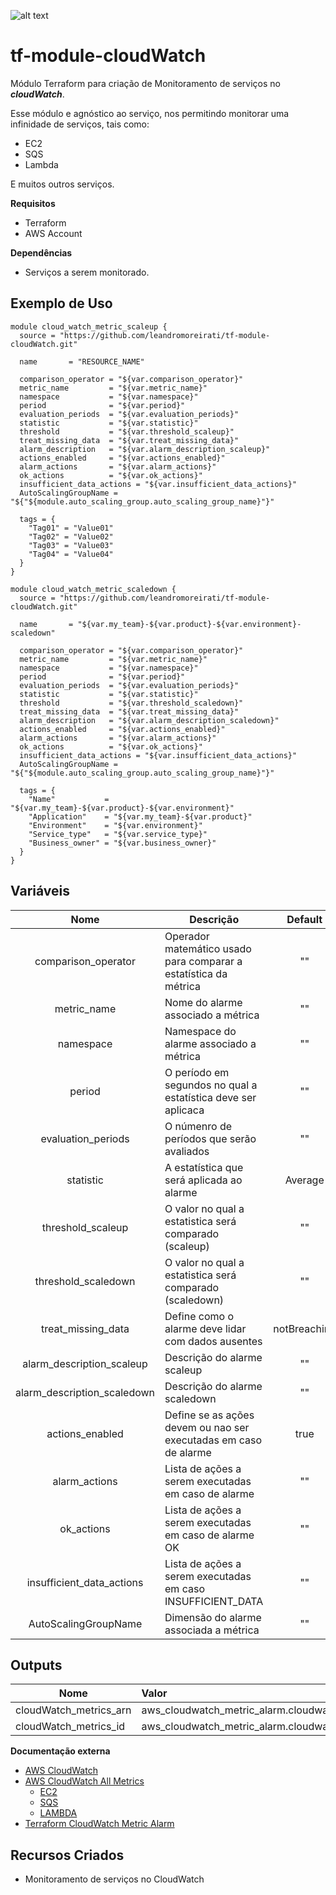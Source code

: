 
![alt text](https://www.terraform.io/assets/images/logo-hashicorp-3f10732f.svg)

# **tf-module-cloudWatch**

Módulo Terraform para criação de Monitoramento de serviços no ***cloudWatch***.

Esse módulo e agnóstico ao serviço, nos permitindo monitorar uma infinidade de serviços, tais como:
- EC2
- SQS
- Lambda

E muitos outros serviços.

 **Requisitos**
 - Terraform
 - AWS Account

 **Dependências**
 - Serviços a serem monitorado.

 **Exemplo de Uso**
 ------
```
module cloud_watch_metric_scaleup {
  source = "https://github.com/leandromoreirati/tf-module-cloudWatch.git"

  name       = "RESOURCE_NAME"

  comparison_operator = "${var.comparison_operator}"
  metric_name         = "${var.metric_name}"
  namespace           = "${var.namespace}"
  period              = "${var.period}"
  evaluation_periods  = "${var.evaluation_periods}"
  statistic           = "${var.statistic}"
  threshold           = "${var.threshold_scaleup}"   
  treat_missing_data  = "${var.treat_missing_data}"   
  alarm_description   = "${var.alarm_description_scaleup}"   
  actions_enabled     = "${var.actions_enabled}"   
  alarm_actions       = "${var.alarm_actions}"   
  ok_actions          = "${var.ok_actions}"   
  insufficient_data_actions = "${var.insufficient_data_actions}"
  AutoScalingGroupName = "${"${module.auto_scaling_group.auto_scaling_group_name}"}"

  tags = {
    "Tag01" = "Value01"
    "Tag02" = "Value02"
    "Tag03" = "Value03"
    "Tag04" = "Value04"
  }
}
```
```
module cloud_watch_metric_scaledown {
  source = "https://github.com/leandromoreirati/tf-module-cloudWatch.git"

  name       = "${var.my_team}-${var.product}-${var.environment}-scaledown"

  comparison_operator = "${var.comparison_operator}"
  metric_name         = "${var.metric_name}"
  namespace           = "${var.namespace}"
  period              = "${var.period}"
  evaluation_periods  = "${var.evaluation_periods}"
  statistic           = "${var.statistic}"
  threshold           = "${var.threshold_scaledown}"   
  treat_missing_data  = "${var.treat_missing_data}"   
  alarm_description   = "${var.alarm_description_scaledown}"   
  actions_enabled     = "${var.actions_enabled}"   
  alarm_actions       = "${var.alarm_actions}"   
  ok_actions          = "${var.ok_actions}"   
  insufficient_data_actions = "${var.insufficient_data_actions}"
  AutoScalingGroupName = "${"${module.auto_scaling_group.auto_scaling_group_name}"}"

  tags = {
    "Name"           = "${var.my_team}-${var.product}-${var.environment}"
    "Application"    = "${var.my_team}-${var.product}"
    "Environment"    = "${var.environment}"
    "Service_type"   = "${var.service_type}"
    "Business_owner" = "${var.business_owner}"
  }
}

```

 **Variáveis**
 ------
 |          Nome                             |                      Descrição                                       |      Default     |
 |:-----------------------------------------:|----------------------------------------------------------------------|:----------------:|
 | comparison_operator                       | Operador matemático usado para comparar a estatística da métrica     |     ""           |
 | metric_name                               | Nome do alarme associado a métrica                                   |     ""           |
 | namespace                                 | Namespace do alarme associado a métrica                              | ""               |
 | period                                    | O período em segundos no qual a estatística deve ser aplicaca        |     ""           |
 | evaluation_periods                        | O númenro de períodos que serão avaliados                            |   ""             |
 | statistic                                 | A estatística que será aplicada ao alarme                            |    Average       |
 | threshold_scaleup                         | O valor no qual a estatistica será comparado (scaleup)               |     ""           |
 | threshold_scaledown                       | O valor no qual a estatistica será comparado (scaledown)             |     ""           |
 | treat_missing_data                        | Define como o alarme deve lidar com dados ausentes                   |   notBreaching   |
 | alarm_description_scaleup                 | Descrição do alarme scaleup                                          |     ""           |
 | alarm_description_scaledown               | Descrição do alarme scaledown                                        | ""               |
 | actions_enabled                           | Define se as ações devem ou nao ser executadas em caso de alarme     |     true         |
 | alarm_actions                             | Lista de ações a serem executadas em caso de alarme                  |   ""             |
 | ok_actions                                | Lista de ações a serem executadas em caso de alarme OK               |     ""           |
 | insufficient_data_actions                 | Lista de ações a serem executadas em caso INSUFFICIENT_DATA          |     ""           |
 | AutoScalingGroupName                      | Dimensão do alarme associada a métrica                               |     ""           |

 **Outputs**
 ------
 |              Nome                  |                Valor                      |
 | -----------------------------------|:------------------------------------------|
 | cloudWatch_metrics_arn| aws_cloudwatch_metric_alarm.cloudwatch_metric_alarm.arn|
 | cloudWatch_metrics_id | aws_cloudwatch_metric_alarm.cloudwatch_metric_alarm.id |

 **Documentação externa**
 - [AWS CloudWatch](https://docs.aws.amazon.com/pt_br/AmazonCloudWatch/latest/monitoring/cloudwatch_architecture.html)
 - [AWS CloudWatch All Metrics](https://docs.aws.amazon.com/pt_br/AmazonCloudWatch/latest/monitoring/aws-services-cloudwatch-metrics.html)
   - [EC2](https://docs.aws.amazon.com/pt_br/AWSEC2/latest/UserGuide/viewing_metrics_with_cloudwatch.html)
   - [SQS](https://docs.aws.amazon.com/pt_br/AWSSimpleQueueService/latest/SQSDeveloperGuide/sqs-available-cloudwatch-metrics.html)
   - [LAMBDA](https://docs.aws.amazon.com/pt_br/lambda/latest/dg/monitoring-functions-metrics.html)
 - [Terraform CloudWatch Metric Alarm](https://www.terraform.io/docs/providers/aws/r/cloudwatch_metric_alarm.html)

 **Recursos Criados**
 ------
 - Monitoramento de serviços no CloudWatch

